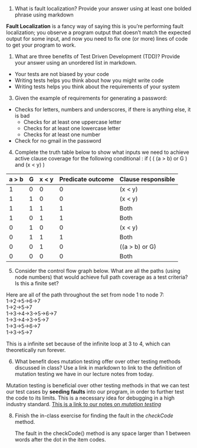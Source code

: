 1) What is fault localization? Provide your answer using at least one bolded phrase using markdown

**Fault Localization** is a fancy way of saying this is you’re performing fault localization; you observe a program output that doesn’t match the expected output for some input, and now you need to fix one (or more) lines of code to get your program to work.

1) What are three benefits of Test Driven Development (TDD)? Provide your answer using an unordered list in markdown.

- Your tests are not biased by your code
- Writing tests helps you think about how you might write code
- Writing tests helps you think about the requirements of your system

3) Given the example of requirements for generating a password:

- Checks for letters, numbers and underscores, if there is anything else, it is bad
  - Checks for at least one uppercase letter
  - Checks for at least one lowercase letter
  - Checks for at least one number
- Check for no gmail in the password

4) Complete the truth table below to show what inputs we need to achieve active clause coverage for the following conditional : if ( ( (a > b) or G ) and (x < y) )

| a > b | G | x < y | Predicate outcome | Clause responsible |
|-------|---|-------|-------------------|--------------------|
|   1   | 0 |   0   |         0         |      (x < y)       |
|   1   | 1 |   0   |         0         |      (x < y)       |
|   1   | 1 |   1   |         1         |        Both        |
|   1   | 0 |   1   |         1         |        Both        |
|   0   | 1 |   0   |         0         |      (x < y)       |
|   0   | 1 |   1   |         1         |        Both        |
|   0   | 0 |   1   |         0         |   ((a > b) or G)   |
|   0   | 0 |   0   |         0         |        Both        |

5) Consider the control flow graph below. What are all the paths (using node numbers) that would achieve full path coverage as a test criteria? Is this a finite set?

Here are all of the path throughout the set from node 1 to node 7:\
1->2->5->6->7\
1->2->5->7\
1->3->4->3->5->6->7\
1->3->4->3->5->7\
1->3->5->6->7\
1->3->5->7

This is a infinite set because of the infinite loop at 3 to 4, which can theoretically run forever.
   
6) What benefit does mutation testing offer over other testing methods discussed in class? Use a link in markdown to link to the definition of mutation testing we have in our lecture notes from today.

  Mutation testing is beneficial over other testing methods in that we can test our test cases by **seeding faults** into our program, in order to further test the code to its limits. This is a necessary idea for debugging in a high industry standard. [This is a link to our notes on *mutation testing*](https://cs2113-f24.github.io/j/software_testing#syntactic-structures)

8) Finish the in-class exercise for finding the fault in the *checkCode* method.

   The fault in the checkCode() method is any space larger than 1 between words after the dot in the item codes.




